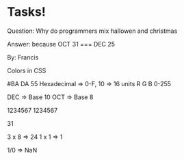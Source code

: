 # Tasks!

Question: Why do programmers mix hallowen and christmas

Answer: because OCT 31 === DEC 25

By: Francis

Colors in CSS

#BA DA 55
Hexadecimal => 0-F, 10 => 16 units
R G B
0-255

DEC => Base 10
OCT => Base 8

1234567
1234567

31

3 x 8 => 24
1 x 1 => 1

1/0 => NaN
